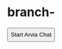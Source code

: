 # branch-<!doctype html>
<html lang="en">
  <head>
    <meta charset="utf-8">
    <title>Arvia Chat</title>
    <script type="text/javascript" src="https://arvia.chat/js/arvia.chat.js" ></script>
  </head>
  <body>
    <button id="startButton" style="height: 32px">Start Arvia Chat</button><br />
    <div id="arvia.chat"></div>
    <script type="text/javascript">

      document.getElementById('startButton').addEventListener('click',
        
        function() {
          var arviaChat = new ArviaChat();
          arviaChat.setTestUser(true);
          arviaChat.setRoomName("test-room-1");
          arviaChat.init("arvia.chat");
          arviaChat.connect();
        }

      );

    </script>
  </body>
</html>
